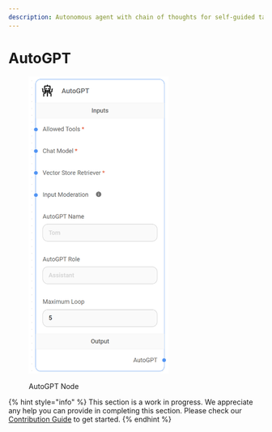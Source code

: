 ```yaml
---
description: Autonomous agent with chain of thoughts for self-guided task completion.
---
```


# AutoGPT

<figure><img src="../../../.gitbook/assets/image--12---2-.png" alt="" width="277"><figcaption><p>AutoGPT Node</p></figcaption></figure>

{% hint style="info" %}
This section is a work in progress. We appreciate any help you can provide in completing this section. Please check our [Contribution Guide](../../../contributing/) to get started.
{% endhint %}
